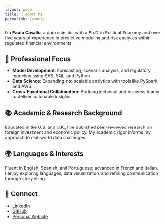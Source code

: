 ```yaml
---
layout: page
title: 👋 About Me
permalink: /about/
---
```

I’m **Paulo Cavallo**, a data scientist with a Ph.D. in Political Economy and over five years of experience in predictive modeling and risk analytics within regulated financial environments.

## 💼 Professional Focus

- **Model Development**: Forecasting, scenario analysis, and regulatory modeling using SAS, SQL, and Python.
- **Data Science**: Expanding into scalable analytics with tools like PySpark and AWS.
- **Cross-Functional Collaboration**: Bridging technical and business teams to deliver actionable insights.

## 📚 Academic & Research Background

Educated in the U.S. and U.K., I’ve published peer-reviewed research on foreign investment and economic policy. My academic rigor informs my approach to real-world data challenges.

## 🌍 Languages & Interests

Fluent in English, Spanish, and Portuguese; advanced in French and Italian. I enjoy exploring languages, data visualization, and refining communication through storytelling.

## 🔗 Connect

- [LinkedIn](https://www.linkedin.com/in/paulocavallo)
- [GitHub](https://github.com/pmcavallo)
- [Personal Website](https://www.paulocavallo.wordpress.com "Personal Website")

